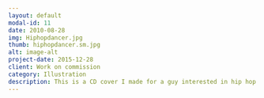 ```yaml
---
layout: default
modal-id: 11
date: 2010-08-28
img: Hiphopdancer.jpg
thumb: hiphopdancer.sm.jpg
alt: image-alt
project-date: 2015-12-28
client: Work on commission
category: Illustration
description: This is a CD cover I made for a guy interested in hip hop dance. Watercolour, ink and acrylic on papaer.
---
```

